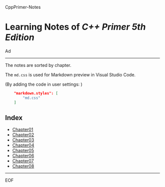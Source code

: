CppPrimer-Notes

Learning Notes of *C++ Primer 5th Edition*
==================================================

Ad

--------------------------------------------------

The notes are sorted by chapter.

The `md.css` is used for Markdown preview in Visual Studio Code.

(By adding the code in user settings: )

```json
    "markdown.styles": [
        "md.css"
    ]
```

Index
--------------------------------------------------

 - [Chapter01](https://github.com/Ad147/CppPrimer-Notes/blob/master/CppPrimerCh01.md)
 - [Chapter02](https://github.com/Ad147/CppPrimer-Notes/blob/master/CppPrimerCh02.md)
 - [Chapter03](https://github.com/Ad147/CppPrimer-Notes/blob/master/CppPrimerCh03.md)
 - [Chapter04](https://github.com/Ad147/CppPrimer-Notes/blob/master/CppPrimerCh04.md)
 - [Chapter05](https://github.com/Ad147/CppPrimer-Notes/blob/master/CppPrimerCh05.md)
 - [Chapter06](https://github.com/Ad147/CppPrimer-Notes/blob/master/CppPrimerCh06.md)
 - [Chapter07](https://github.com/Ad147/CppPrimer-Notes/blob/master/CppPrimerCh07.md)
 - [Chapter08](https://github.com/Ad147/CppPrimer-Notes/blob/master/CppPrimerCh08.md)

--------------------------------------------------

EOF
